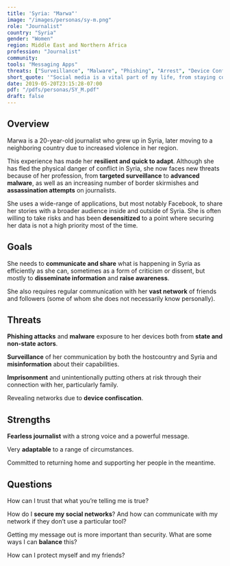 ```yaml
---
title: 'Syria: "Marwa"'
image: "/images/personas/sy-m.png"
role: "Journalist"
country: "Syria"
gender: "Women"
region: Middle East and Northern Africa
profession: "Journalist"
community:
tools: "Messaging Apps"
threats: ["Surveillance", "Malware", "Phishing", "Arrest", "Device Confiscation"]
short_quote: '"Social media is a vital part of my life, from staying connected with my family in Syria to raising awareness about the challenges they face to reporting on current events and issues relevant to my community."'
date: 2019-05-20T23:15:28-07:00
pdf: "/pdfs/personas/SY_M.pdf"
draft: false
---
```


## Overview

Marwa is a 20-year-old journalist who grew up in Syria, later moving to a neighboring country due to increased violence in her region.

This experience has made her **resilient and quick to adapt**. Although she has fled the physical danger of conflict in Syria, she now faces new threats because of her profession, from **targeted surveillance** to **advanced malware**, as well as an increasing number of border skirmishes and **assassination attempts** on journalists.

She uses a wide-range of applications, but most notably Facebook, to share her stories with a broader audience inside and outside of Syria. She is often willing to take risks and has been **desensitized** to a point where securing her data is not a high priority most of the time.


## Goals

She needs to **communicate and share** what is happening in Syria as efficiently as she can, sometimes as a form of criticism or dissent, but mostly to **disseminate information** and **raise awareness**.

She also requires regular communication with her **vast network** of friends and followers (some of whom she does not necessarily know personally).


## Threats

**Phishing attacks** and **malware** exposure to her devices both from **state and non-state actors**.

**Surveillance** of her communication by both the hostcountry and Syria and **misinformation** about their capabilities.

**Imprisonment** and unintentionally putting others at risk through their connection with her, particularly family.

Revealing networks due to **device confiscation**.


## Strengths

**Fearless journalist** with a strong voice and a powerful message.

Very **adaptable** to a range of circumstances.

Committed to returning home and supporting her people in the meantime.


## Questions

How can I trust that what you’re telling me is true?

How do I **secure my social networks**? And how can communicate with my network if they don’t use a particular tool?

Getting my message out is more important than security. What are some ways I can **balance** this?

How can I protect myself and my friends?
